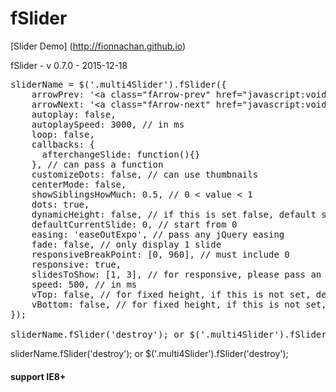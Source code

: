 # fSlider

[Slider Demo] (http://fionnachan.github.io)

fSlider - v 0.7.0 - 2015-12-18
<pre>sliderName = $('.multi4Slider').fSlider({
	arrowPrev: '&lt;a class="fArrow-prev" href="javascript:void(0);">&lt;/a>',
	arrowNext: '&lt;a class="fArrow-next" href="javascript:void(0);">&lt;/a>',	
	autoplay: false,	
	autoplaySpeed: 3000, // in ms
	loop: false,
	callbacks: {
	  afterchangeSlide: function(){}
	}, // can pass a function
	customizeDots: false, // can use thumbnails	
	centerMode: false,
	showSiblingsHowMuch: 0.5, // 0 < value < 1 
	dots: true,
	dynamicHeight: false, // if this is set false, default slider item vertical-align: middle
	defaultCurrentSlide: 0, // start from 0
	easing: 'easeOutExpo', // pass any jQuery easing
	fade: false, // only display 1 slide
	responsiveBreakPoint: [0, 960], // must include 0
	responsive: true,
	slidesToShow: [1, 3], // for responsive, please pass an array, for non-responsive, pass either integer or array 
	speed: 500, // in ms
	vTop: false, // for fixed height, if this is not set, default = vertical-align: middle
	vBottom: false, // for fixed height, if this is not set, default = vertical-align: middle
});

sliderName.fSlider('destroy'); or $('.multi4Slider').fSlider('destroy');
</pre>

sliderName.fSlider('destroy'); or $('.multi4Slider').fSlider('destroy');

#### support IE8+
